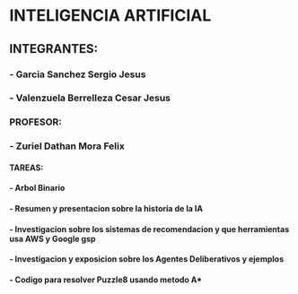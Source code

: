 # INTELIGENCIA ARTIFICIAL
## INTEGRANTES:
### - Garcia Sanchez Sergio Jesus
### - Valenzuela Berrelleza Cesar Jesus


### PROFESOR:
### - Zuriel Dathan Mora Felix


#### TAREAS:
#### - Arbol Binario
#### - Resumen y presentacion sobre la historia de la IA
#### - Investigacion sobre los sistemas de recomendacion y que herramientas usa AWS y Google gsp
#### - Investigacion y exposicion sobre los Agentes Deliberativos y ejemplos
#### - Codigo para resolver Puzzle8 usando metodo A*
